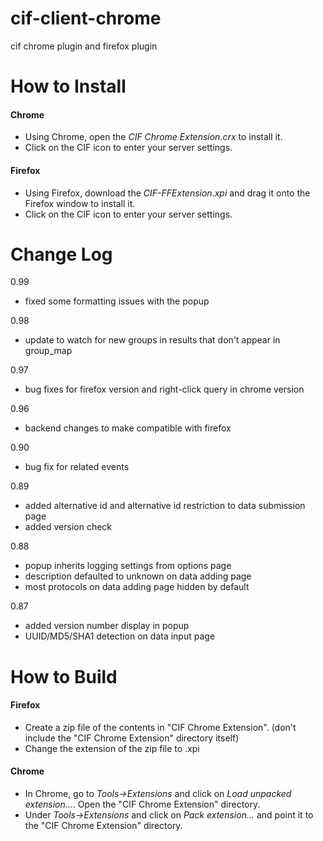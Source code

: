 cif-client-chrome
=================
cif chrome plugin and firefox plugin


How to Install
=================
#### Chrome
  * Using Chrome, open the *CIF Chrome Extension.crx* to install it.
  * Click on the CIF icon to enter your server settings.


#### Firefox
  * Using Firefox, download the *CIF-FFExtension.xpi* and drag it onto the Firefox window to install it.
  * Click on the CIF icon to enter your server settings.


Change Log
=================
0.99
  * fixed some formatting issues with the popup

0.98
  * update to watch for new groups in results that don't appear in group_map

0.97
  * bug fixes for firefox version and right-click query in chrome version

0.96
  * backend changes to make compatible with firefox

0.90
  * bug fix for related events
  
0.89
  * added alternative id and alternative id restriction to data submission page
  * added version check

0.88
  * popup inherits logging settings from options page
  * description defaulted to unknown on data adding page
  * most protocols on data adding page hidden by default

0.87 
  * added version number display in popup
  * UUID/MD5/SHA1 detection on data input page
  
  
How to Build
=================
#### Firefox
  * Create a zip file of the contents in "CIF Chrome Extension". (don't include the "CIF Chrome Extension" directory itself)
  * Change the extension of the zip file to .xpi

#### Chrome
  * In Chrome, go to *Tools->Extensions* and click on *Load unpacked extension...*. Open the "CIF Chrome Extension" directory.
  * Under *Tools->Extensions* and click on *Pack extension...* and point it to the "CIF Chrome Extension" directory.